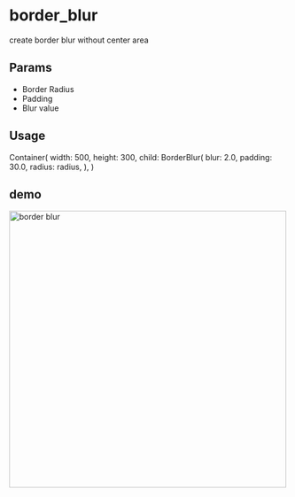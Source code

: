 # border_blur

create border blur without center area

## Params
 - Border Radius
 - Padding
 - Blur value
## Usage

Container(
    width: 500,
    height: 300,
    child: BorderBlur(
        blur: 2.0,
        padding: 30.0,
        radius: radius,
    ),
)

## demo

<img src="https://github.com/vucaoit/border_blur/blob/main/image/demo.png)https://github.com/vucaoit/border_blur/blob/main/image/demo.png" alt="border blur" width="500" style="object-fit: contain;">

